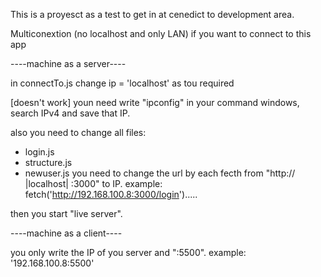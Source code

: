 This is a proyesct as a test to get in at cenedict to development area.


Multiconextion (no localhost and only LAN)
if you want to connect to this app

----machine as a server----

in connectTo.js change ip = 'localhost' as tou required



[doesn't work]
youn need write "ipconfig" in your command windows, search IPv4 and save that IP.

also you need to change all files:
- login.js
- structure.js
- newuser.js
you need to change the url by each fecth from "http:// |localhost| :3000" to IP.
example:
fetch('http://192.168.100.8:3000/login').....

then you start "live server".


----machine as a client----

you only write the IP of you server and ":5500".
example:
'192.168.100.8:5500'
